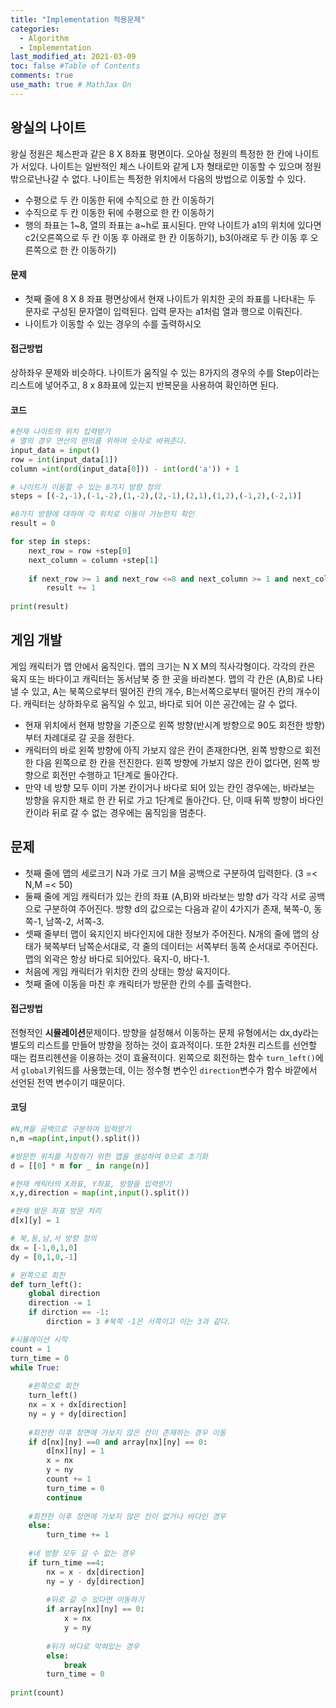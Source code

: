 ```yaml
---
title: "Implementation 적용문제"
categories: 
  - Algorithm
  - Implementation 
last_modified_at: 2021-03-09
toc: false #Table of Contents
comments: true
use_math: true # MathJax On
---
```


## 왕실의 나이트

왕실 정원은 체스판과 같은 8 X 8좌표 평면이다. 오아실 정원의 특정한 한 칸에 나이트가 서있다. 나이트는 일반적인 체스 나이트와 같게 L자 형태로만 이동할 수 있으며 정원 밖으로난나갈 수 없다. 나이트는 특정한 위치에서 다음의 방법으로 이동할 수 있다.
- 수평으로 두 칸 이동한 뒤에 수직으로 한 칸 이동하기
- 수직으로 두 칸 이동한 뒤에 수평으로 한 칸 이동하기
- 행의 좌표는 1~8, 열의 좌표는 a~h로 표시된다.
만약 나이트가 a1의 위치에 있다면 c2(오른쪽으로 두 칸 이동 후 아래로 한 칸 이동하기), b3(아래로 두 칸 이동 후 오른쪽으로 한 칸 이동하기)

#### 문제
- 첫째 줄에 8 X 8 좌표 평면상에서 현재 나이트가 위치한 곳의 좌표를 나타내는 두 문자로 구성된 문자열이 입력된다. 입력 문자는 a1처럼 열과 행으로 이뤄진다.
- 나이트가 이동할 수 있는 경우의 수를 출력하시오

#### 접근방법
상하좌우 문제와 비슷하다. 나이트가 움직일 수 있는 8가지의 경우의 수를 Step이라는 리스트에 넣어주고, 8 x 8좌표에 있는지 반복문을 사용하여 확인하면 된다.

#### 코드
```python
#현재 나이트의 위치 입력받기
# 열의 경우 연산의 편의를 위하여 숫자로 바꿔준다.
input_data = input()
row = int(input_data[1])
column =int(ord(input_data[0])) - int(ord('a')) + 1

# 나이트가 이동할 수 있는 8가지 방향 정의
steps = [(-2,-1),(-1,-2),(1,-2),(2,-1),(2,1),(1,2),(-1,2),(-2,1)]

#8가지 방향에 대하여 각 위치로 이동이 가능한지 확인
result = 0

for step in steps:
    next_row = row +step[0]
    next_column = column +step[1]
    
    if next_row >= 1 and next_row <=8 and next_column >= 1 and next_column <=8:
        result += 1
        
print(result)
```
## 게임 개발

게임 캐릭터가 맵 안에서 움직인다. 맵의 크기는 N X M의 직사각형이다. 각각의 칸은 육지 또는 바다이고 캐릭터는 동서남북 중 한 곳을 바라본다. 맵의 각 칸은 (A,B)로 나타낼 수 있고, A는 북쪽으로부터 떨어진 칸의 개수, B는서쪽으로부터 떨어진 칸의 개수이다. 캐릭터는 상하좌우로 움직일 수 있고, 바다로 되어 이쓴 공간에는 갈 수 없다. 
- 현재 위치에서 현재 방향을 기준으로 왼쪽 방향(반시계 방향으로 90도 회전한 방향)부터 차례대로 갈 곳을 정한다.
- 캐릭터의 바로 왼쪽 방향에 아직 가보지 않은 칸이 존재한다면, 왼쪽 방향으로 회전한 다음 왼쪽으로 한 칸을 전진한다. 왼쪽 방향에 가보지 않은 칸이 없다면, 왼쪽 방향으로 회전만 수행하고 1단계로 돌아간다.
- 만약 네 방향 모두 이미 가본 칸이거나 바다로 되어 있는 칸인 경우에는, 바라보는 방향을 유지한 채로 한 칸 뒤로 가고 1단계로 돌아간다. 단, 이때 뒤쪽 방향이 바다인 칸이라 뒤로 갈 수 없는 경우에는 움직임을 멈춘다.

## 문제
- 첫째 줄에 맵의 세로크기 N과 가로 크기 M을 공백으로 구분하여 입력한다. (3 =< N,M =< 50)
- 둘째 줄에 게임 캐릭터가 있는 칸의 좌표 (A,B)와 바라보는 방향 d가 각각 서로 공백으로 구분하여 주어진다. 방향 d의 값으로는 다음과 같이 4가지가 존재, 북쪽-0, 동쪽-1, 남쪽-2, 서쪽-3.
- 셋째 줄부터 맵이 육지인지 바다인지에 대한 정보가 주어진다. N개의 줄에 맵의 상태가 북쪽부터 남쪽순서대로, 각 줄의 데이터는 서쪽부터 동쪽 순서대로 주어진다. 맵의 외곽은 항상 바다로 되어있다. 육지-0, 바다-1.
- 처음에 게임 캐릭터가 위치한 칸의 상태는 항상 육지이다.
- 첫째 줄에 이동을 마친 후 캐릭터가 방문한 칸의 수를 출력한다.

#### 접근방법
전형적인 **시뮬레이션**문제이다. 방향을 설정해서 이동하는 문제 유형에서는 dx,dy라는 별도의 리스트를 만들어 방향을 정하는 것이 효과적이다. 또한 2차원 리스트를 선언할 때는 컴프리헨션을 이용하는 것이 효율적이다. 왼쪽으로 회전하는 함수 `turn_left()`에서 `global`키워드를 사용했는데, 이는 정수형 변수인 `direction`변수가 함수 바깥에서 선언된 전역 변수이기 때문이다.

#### 코딩
```python
#N,M을 공백으로 구분하여 입력받기
n,m =map(int,input().split())

#방문한 위치를 저장하기 위한 맵을 생성하여 0으로 초기화
d = [[0] * m for _ in range(n)]

#현재 캐릭터의 X좌표, Y좌표, 방향을 입력받기
x,y,direction = map(int,input().split())

#현재 방문 좌표 방문 처리
d[x][y] = 1

# 북,동,남,서 방향 정의
dx = [-1,0,1,0]
dy = [0,1,0,-1]

# 왼쪽으로 회전
def turn_left():
    global direction
    direction -= 1
    if dirction == -1:
        dirction = 3 #북쪽 -1은 서쪽이고 이는 3과 같다.

#시뮬레이션 시작
count = 1
turn_time = 0
while True:
    
    #왼쪽으로 회전
    turn_left()
    nx = x + dx[direction]
    ny = y + dy[direction]
    
    #회전한 이후 정면에 가보지 않은 칸이 존재하는 경우 이동
    if d[nx][ny] ==0 and array[nx][ny] == 0:
        d[nx][ny] = 1
        x = nx
        y = ny
        count += 1
        turn_time = 0
        continue
    
    #회전한 이후 정면에 가보지 않은 칸이 없거나 바다인 경우
    else:
        turn_time += 1
    
    #네 방향 모두 갈 수 없는 경우
    if turn_time ==4:
        nx = x - dx[direction]
        ny = y - dy[direction]
        
        #뒤로 갈 수 있다면 이동하기
        if array[nx][ny] == 0:
            x = nx
            y = ny
            
        #뒤가 바다로 막혀있는 경우
        else:
            break
        turn_time = 0
        
print(count)
```
